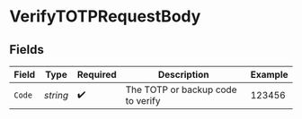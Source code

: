 # VerifyTOTPRequestBody


## Fields

| Field                             | Type                              | Required                          | Description                       | Example                           |
| --------------------------------- | --------------------------------- | --------------------------------- | --------------------------------- | --------------------------------- |
| `Code`                            | *string*                          | :heavy_check_mark:                | The TOTP or backup code to verify | 123456                            |
